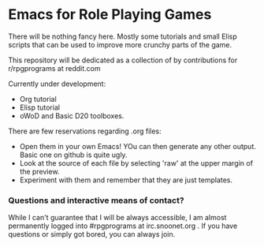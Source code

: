 # Emacs for Role Playing Games #

There will be nothing fancy here. Mostly some tutorials and small Elisp scripts that can be used to improve more crunchy parts of the game.

This repository will be dedicated as a collection of by contributions for r/rpgprograms at reddit.com

Currently under development:

* Org tutorial
* Elisp tutorial
* oWoD and Basic D20 toolboxes.

There are few reservations regarding .org files:

* Open them in your own Emacs! YOu can then generate any other output. Basic one on github is quite ugly.
* Look at the source of each file by selecting 'raw' at the upper margin of the preview.
* Experiment with them and remember that they are just templates.

### Questions and interactive means of contact? ###

While I can't guarantee that I will be always accessible, I am almost permanently logged into #rpgprograms at irc.snoonet.org . If you have questions or simply got bored, you can always join.

